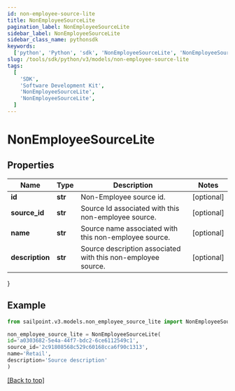 ```yaml
---
id: non-employee-source-lite
title: NonEmployeeSourceLite
pagination_label: NonEmployeeSourceLite
sidebar_label: NonEmployeeSourceLite
sidebar_class_name: pythonsdk
keywords:
  ['python', 'Python', 'sdk', 'NonEmployeeSourceLite', 'NonEmployeeSourceLite']
slug: /tools/sdk/python/v3/models/non-employee-source-lite
tags:
  [
    'SDK',
    'Software Development Kit',
    'NonEmployeeSourceLite',
    'NonEmployeeSourceLite',
  ]
---
```


# NonEmployeeSourceLite

## Properties

| Name | Type | Description | Notes |
| --- | --- | --- | --- |
| **id** | **str** | Non-Employee source id. | [optional] |
| **source_id** | **str** | Source Id associated with this non-employee source. | [optional] |
| **name** | **str** | Source name associated with this non-employee source. | [optional] |
| **description** | **str** | Source description associated with this non-employee source. | [optional] |

}

## Example

```python
from sailpoint.v3.models.non_employee_source_lite import NonEmployeeSourceLite

non_employee_source_lite = NonEmployeeSourceLite(
id='a0303682-5e4a-44f7-bdc2-6ce6112549c1',
source_id='2c91808568c529c60168cca6f90c1313',
name='Retail',
description='Source description'
)

```

[[Back to top]](#)
